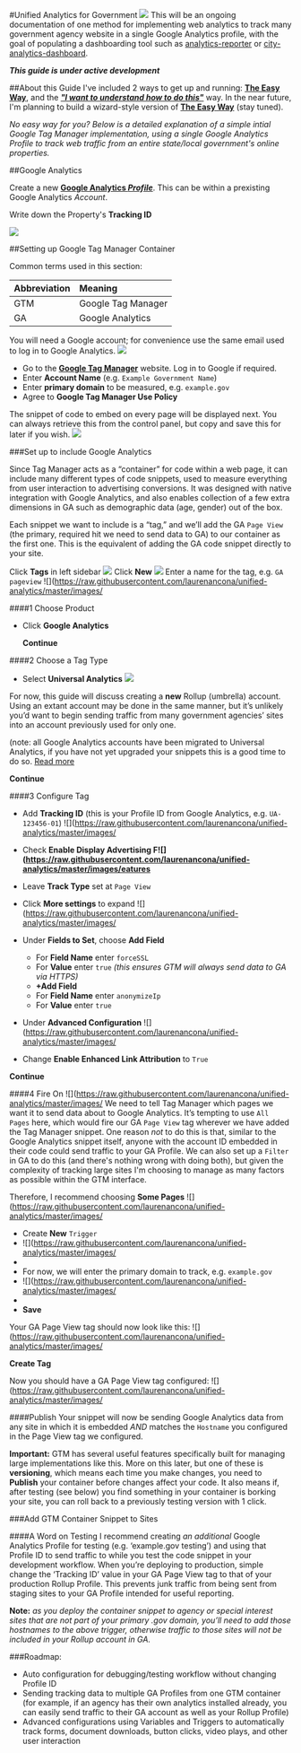 #Unified Analytics for Government
![](https://raw.githubusercontent.com/laurenancona/unified-analytics/master/images/container-vis.jpg)
This will be an ongoing documentation of one method for implementing web analytics to track many government agency website in a single Google Analytics profile, with the goal of populating a dashboarding tool such as [analytics-reporter](https://github.com/18F/analytics-reporter) or [city-analytics-dashboard](https://github.com/codeforamerica/city-analytics-dashboard).

**_This guide is under active development_**

##About this Guide
I've included 2 ways to get up and running: **[The Easy Way](EasyWay.md)**, and the [**_"I want to understand how to do this"_**](https://github.com/laurenancona/unified-analytics#google-analytics) way. In the near future, I'm planning to build a wizard-style version of **[The Easy Way](EasyWay.md)** (stay tuned).

_No easy way for you? Below is a detailed explanation of a simple intial Google Tag Manager implementation, using a single Google Analytics Profile to track web traffic from an entire state/local government's online properties._


##Google Analytics

Create a new **[Google Analytics _Profile_](https://www.google.com/analytics)**. This can be within a prexisting Google Analytics _Account_.

Write down the Property's **Tracking ID**

![](https://raw.githubusercontent.com/laurenancona/unified-analytics/master/images/7-property-ID.png)


##Setting up Google Tag Manager Container

Common terms used in this section:

| Abbreviation | Meaning |
|:-------------|:------------|
GTM | Google Tag Manager 
GA | Google Analytics

You will need a Google account; for convenience use the same email used to log in to Google Analytics.
![](https://raw.githubusercontent.com/laurenancona/unified-analytics/master/images/1-signup-screen.png)
- Go to the **[Google Tag Manager](https://tagmanager.google.com)** website. Log in to Google if required.
- Enter **Account Name** (e.g. `Example Government Name`)
- Enter **primary domain** to be measured, e.g. `example.gov`
- Agree to **Google Tag Manager Use Policy**

The snippet of code to embed on every page will be displayed next. You can always retrieve this from the control panel, but copy and save this for later if you wish.
![](https://raw.githubusercontent.com/laurenancona/unified-analytics/master/images/3-snippet.png)

###Set up to include Google Analytics

Since Tag Manager acts as a “container” for code within a web page, it can include many different types of code snippets, used to measure everything from user interaction to advertising conversions. It was designed with native integration with Google Analytics, and also enables collection of a few extra dimensions in GA such as demographic data (age, gender) out of the box.

Each snippet we want to include is a “tag,” and we’ll add the GA `Page View` (the primary, required hit we need to send data to GA) to our container as the first one. This is the equivalent of adding the GA code snippet directly to your site.

Click **Tags** in left sidebar
![](https://raw.githubusercontent.com/laurenancona/unified-analytics/master/images/new-tag.png)
Click **New**
![](https://raw.githubusercontent.com/laurenancona/unified-analytics/master/images/5-tag-setup.png)
Enter a name for the tag, e.g. `GA pageview`
![](https://raw.githubusercontent.com/laurenancona/unified-analytics/master/images/

####1 Choose Product
-  Click **Google Analytics**
     
     **Continue**

####2 Choose a Tag Type
-  Select **Universal Analytics**
![](https://raw.githubusercontent.com/laurenancona/unified-analytics/master/images/5-2-tag-type.png) 

For now, this guide will discuss creating a **new** Rollup (umbrella) account. Using an extant account may be done in the same manner, but it’s unlikely you’d want to begin sending traffic from many government agencies’ sites into an account previously used for only one.

(note: all Google Analytics accounts have been migrated to Universal Analytics, if you have not yet upgraded your snippets this is a good time to do so. [Read more](https://developers.google.com/analytics/devguides/collection/upgrade/)

**Continue**

####3 Configure Tag

-  Add **Tracking ID** (this is your Profile ID from Google Analytics, e.g. `UA-123456-01`)
![](https://raw.githubusercontent.com/laurenancona/unified-analytics/master/images/
-  Check **Enable Display Advertising F![](https://raw.githubusercontent.com/laurenancona/unified-analytics/master/images/eatures**

-  Leave **Track Type** set at `Page View`

-  Click **More settings** to expand
![](https://raw.githubusercontent.com/laurenancona/unified-analytics/master/images/
- Under **Fields to Set**, choose **Add Field**
     -  For **Field Name** enter `forceSSL` 
     -  For **Value** enter `true`
          _(this ensures GTM will always send data to GA via HTTPS)_
     - **+Add Field**
     -  For **Field Name** enter `anonymizeIp`
     -  For **Value** enter `true`

-  Under **Advanced Configuration**
![](https://raw.githubusercontent.com/laurenancona/unified-analytics/master/images/
-  Change **Enable Enhanced Link Attribution** to `True`

**Continue**

####4 Fire On
![](https://raw.githubusercontent.com/laurenancona/unified-analytics/master/images/
We need to tell Tag Manager which pages we want it to send data about to Google Analytics. It’s tempting to use `All Pages` here, which would fire our GA `Page View` tag wherever we have added the Tag Manager snippet. One reason *not* to do this is that, similar to the Google Analytics snippet itself, anyone with the account ID embedded in their code could send traffic to your GA Profile. We can also set up a `Filter` in GA to do this (and there's nothing wrong with doing both), but given the complexity of tracking large sites I'm choosing to manage as many factors as possible within the GTM interface.

Therefore, I recommend choosing **Some Pages**
![](https://raw.githubusercontent.com/laurenancona/unified-analytics/master/images/

- Create **New** `Trigger`
- ![](https://raw.githubusercontent.com/laurenancona/unified-analytics/master/images/
- 
- For now, we will enter the primary domain to track, e.g. `example.gov`
- ![](https://raw.githubusercontent.com/laurenancona/unified-analytics/master/images/
- 
- **Save**

Your GA Page View tag should now look like this:
![](https://raw.githubusercontent.com/laurenancona/unified-analytics/master/images/

**Create Tag**

Now you should have a GA Page View tag configured:
![](https://raw.githubusercontent.com/laurenancona/unified-analytics/master/images/

####Publish
Your snippet will now be sending Google Analytics data from any site in which it is embedded _AND_ matches the `Hostname` you configured in the Page View tag we configured.

**Important:** 
GTM has several useful features specifically built for managing large implementations like this. More on this later, but one of these is **versioning**, which means each time you make changes, you need to **Publish** your container before changes affect your code. It also means if, after testing (see below) you find something in your container is borking your site, you can roll back to a previously testing version with 1 click.

###Add GTM Container Snippet to Sites


####A Word on Testing
I recommend creating _an additional_ Google Analytics Profile for testing (e.g. ‘example.gov testing’) and using that Profile ID to send traffic to while you test the code snippet in your development workflow. When you’re deploying to production, simple change the ‘Tracking ID’ value in your GA Page View tag to that of your production Rollup Profile. This prevents junk traffic from being sent from staging sites to your GA Profile intended for useful reporting.

**Note:** _as you deploy the container snippet to agency or special interest sites that are not part of your primary .gov domain, you’ll need to add those hostnames to the above trigger, otherwise traffic to those sites will not be included in your Rollup account in GA._


###Roadmap:
- Auto configuration for debugging/testing workflow without changing Profile ID
- Sending tracking data to multiple GA Profiles from one GTM container (for example, if an agency has their own analytics installed already, you can easily send traffic to their GA account as well as your Rollup Profile)
- Advanced configurations using Variables and Triggers to automatically track forms, document downloads, button clicks, video plays, and other user interaction


